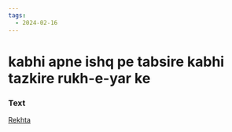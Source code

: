 ```yaml
---
tags:
  - 2024-02-16
---
```

# kabhi apne ishq pe tabsire kabhi tazkire rukh-e-yar ke

### Text
[Rekhta](https://www.rekhta.org/ghazals/kabhii-apne-ishq-pe-tabsire-kabhii-tazkire-rukh-e-yaar-ke-suroor-barabankvi-ghazals?lang=ur)

